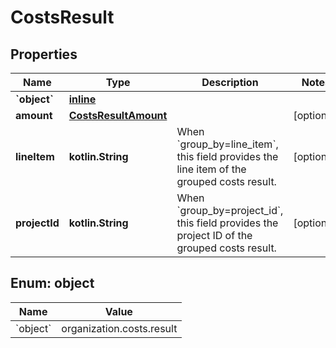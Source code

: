 
# CostsResult

## Properties
| Name | Type | Description | Notes |
| ------------ | ------------- | ------------- | ------------- |
| **&#x60;object&#x60;** | [**inline**](#&#x60;Object&#x60;) |  |  |
| **amount** | [**CostsResultAmount**](CostsResultAmount.md) |  |  [optional] |
| **lineItem** | **kotlin.String** | When &#x60;group_by&#x3D;line_item&#x60;, this field provides the line item of the grouped costs result. |  [optional] |
| **projectId** | **kotlin.String** | When &#x60;group_by&#x3D;project_id&#x60;, this field provides the project ID of the grouped costs result. |  [optional] |


<a id="`Object`"></a>
## Enum: object
| Name | Value |
| ---- | ----- |
| &#x60;object&#x60; | organization.costs.result |



